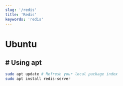 ```yaml
---
slug: '/redis'
title: 'Redis'
keywords: 'redis'
---
```


# Ubuntu

## # Using apt

```bash
sudo apt update # Refresh your local package index
sudo apt install redis-server
```
